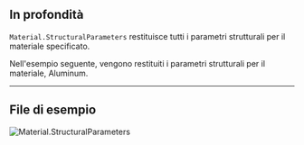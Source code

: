 ## In profondità
`Material.StructuralParameters` restituisce tutti i parametri strutturali per il materiale specificato.

Nell'esempio seguente, vengono restituiti i parametri strutturali per il materiale, Aluminum.
___
## File di esempio

![Material.StructuralParameters](./Revit.Elements.Material.StructuralParameters_img.jpg)
